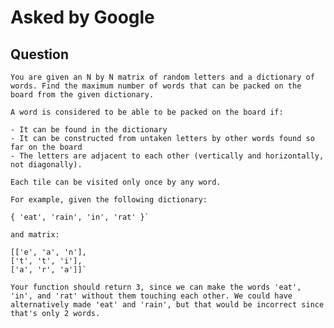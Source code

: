 # Asked by Google

## Question

`You are given an N by N matrix of random letters and a dictionary of words. Find the maximum number of words that can be packed on the board from the given dictionary.`

`A word is considered to be able to be packed on the board if:`

    - It can be found in the dictionary
    - It can be constructed from untaken letters by other words found so far on the board
    - The letters are adjacent to each other (vertically and horizontally, not diagonally).

`Each tile can be visited only once by any word.`

`For example, given the following dictionary:`

    { 'eat', 'rain', 'in', 'rat' }`

`and matrix:`

    [['e', 'a', 'n'],
    ['t', 't', 'i'],
    ['a', 'r', 'a']]`

`Your function should return 3, since we can make the words 'eat', 'in', and 'rat' without them touching each other. We could have alternatively made 'eat' and 'rain', but that would be incorrect since that's only 2 words.`
